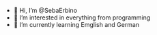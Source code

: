 - 👋 Hi, I’m @SebaErbino
- 👀 I’m interested in everything from programming
- 🌱 I’m currently learning Emglish and German


<!---
SebaErbino/SebaErbino is a ✨ special ✨ repository because its `README.md` (this file) appears on your GitHub profile.
You can click the Preview link to take a look at your changes.
--->
